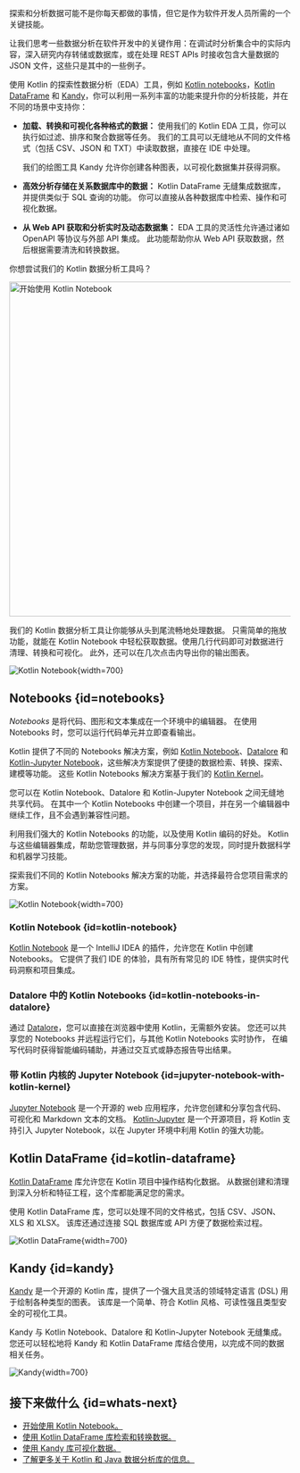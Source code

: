 [//]: # (title: Kotlin 用于数据分析)

探索和分析数据可能不是你每天都做的事情，但它是作为软件开发人员所需的一个关键技能。

让我们思考一些数据分析在软件开发中的关键作用：在调试时分析集合中的实际内容，深入研究内存转储或数据库，或在处理
REST APIs 时接收包含大量数据的 JSON 文件，这些只是其中的一些例子。

使用 Kotlin 的探索性数据分析（EDA）工具，例如 [Kotlin notebooks](#notebooks)，[Kotlin DataFrame](#kotlin-dataframe)
和 [Kandy](#kandy)，你可以利用一系列丰富的功能来提升你的分析技能，并在不同的场景中支持你：

* **加载、转换和可视化各种格式的数据：** 使用我们的 Kotlin EDA 工具，你可以执行如过滤、排序和聚合数据等任务。
我们的工具可以无缝地从不同的文件格式（包括 CSV、JSON 和 TXT）中读取数据，直接在 IDE 中处理。

  我们的绘图工具 Kandy 允许你创建各种图表，以可视化数据集并获得洞察。

* **高效分析存储在关系数据库中的数据：** Kotlin DataFrame 无缝集成数据库，并提供类似于 SQL 查询的功能。
你可以直接从各种数据库中检索、操作和可视化数据。

* **从 Web API 获取和分析实时及动态数据集：** EDA 工具的灵活性允许通过诸如 OpenAPI 等协议与外部 API 集成。
此功能帮助你从 Web API 获取数据，然后根据需要清洗和转换数据。

你想尝试我们的 Kotlin 数据分析工具吗？

<a href="get-started-with-kotlin-notebooks.md"><img src="kotlin-notebooks-button.svg" width="600" style="block" alt="开始使用 Kotlin Notebook" style="block"/></a>

我们的 Kotlin 数据分析工具让你能够从头到尾流畅地处理数据。
只需简单的拖放功能，就能在 Kotlin Notebook 中轻松获取数据。使用几行代码即可对数据进行清理、转换和可视化。
此外，还可以在几次点击内导出你的输出图表。

![Kotlin Notebook](data-analysis-notebook.gif){width=700}

## Notebooks {id=notebooks}

_Notebooks_ 是将代码、图形和文本集成在一个环境中的编辑器。
在使用 Notebooks 时，您可以运行代码单元并立即查看输出。

Kotlin 提供了不同的 Notebooks  解决方案，例如 [Kotlin Notebook](#kotlin-notebook)、[Datalore](#kotlin-notebooks-in-datalore)
和 [Kotlin-Jupyter Notebook](#jupyter-notebook-with-kotlin-kernel)，这些解决方案提供了便捷的数据检索、转换、探索、建模等功能。
这些 Kotlin Notebooks 解决方案基于我们的 [Kotlin Kernel](https://github.com/Kotlin/kotlin-jupyter)。

您可以在 Kotlin Notebook、Datalore 和 Kotlin-Jupyter Notebook 之间无缝地共享代码。
在其中一个 Kotlin  Notebooks  中创建一个项目，并在另一个编辑器中继续工作，且不会遇到兼容性问题。

利用我们强大的 Kotlin Notebooks 的功能，以及使用 Kotlin 编码的好处。
Kotlin 与这些编辑器集成，帮助您管理数据，并与同事分享您的发现，同时提升数据科学和机器学习技能。

探索我们不同的 Kotlin Notebooks 解决方案的功能，并选择最符合您项目需求的方案。

![Kotlin Notebook](kotlin-notebook.png){width=700}

### Kotlin Notebook {id=kotlin-notebook}

[Kotlin Notebook](kotlin-notebook-overview.md) 是一个 IntelliJ IDEA 的插件，允许您在 Kotlin 中创建 Notebooks。
它提供了我们 IDE 的体验，具有所有常见的 IDE 特性，提供实时代码洞察和项目集成。

### Datalore 中的 Kotlin Notebooks {id=kotlin-notebooks-in-datalore}

通过 [Datalore](https://datalore.jetbrains.com/)，您可以直接在浏览器中使用 Kotlin，无需额外安装。
您还可以共享您的 Notebooks 并远程运行它们，与其他 Kotlin Notebooks 实时协作，
在编写代码时获得智能编码辅助，并通过交互式或静态报告导出结果。

### 带 Kotlin 内核的 Jupyter Notebook {id=jupyter-notebook-with-kotlin-kernel}

[Jupyter Notebook](https://jupyter.org/) 是一个开源的 web 应用程序，允许您创建和分享包含代码、可视化和 Markdown 文本的文档。
[Kotlin-Jupyter](https://github.com/Kotlin/kotlin-jupyter) 是一个开源项目，将 Kotlin 支持引入 Jupyter Notebook，以在
Jupyter 环境中利用 Kotlin 的强大功能。

## Kotlin DataFrame {id=kotlin-dataframe}

[Kotlin DataFrame](https://kotlin.github.io/dataframe/overview.html) 库允许您在 Kotlin 项目中操作结构化数据。
从数据创建和清理到深入分析和特征工程，这个库都能满足您的需求。

使用 Kotlin DataFrame 库，您可以处理不同的文件格式，包括 CSV、JSON、XLS 和 XLSX。
该库还通过连接 SQL 数据库或 API 方便了数据检索过程。

![Kotlin DataFrame](data-analysis-dataframe-example.png){width=700}

## Kandy {id=kandy}

[Kandy](https://kotlin.github.io/kandy/welcome.html) 是一个开源的 Kotlin 库，提供了一个强大且灵活的领域特定语言 (DSL) 用于绘制各种类型的图表。
该库是一个简单、符合 Kotlin 风格、可读性强且类型安全的可视化工具。

Kandy 与 Kotlin Notebook、Datalore 和 Kotlin-Jupyter Notebook 无缝集成。
您还可以轻松地将 Kandy 和 Kotlin DataFrame 库结合使用，以完成不同的数据相关任务。

![Kandy](data-analysis-kandy-example.png){width=700}

## 接下来做什么 {id=whats-next}

* [开始使用 Kotlin Notebook。](get-started-with-kotlin-notebooks.md)
* [使用 Kotlin DataFrame 库检索和转换数据。](data-analysis-work-with-data-sources.md)
* [使用 Kandy 库可视化数据。](data-analysis-visualization.md)
* [了解更多关于 Kotlin 和 Java 数据分析库的信息。](data-analysis-libraries.md)